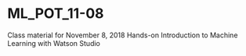 # ML_POT_11-08
Class material for November 8, 2018 Hands-on Introduction to Machine Learning with Watson Studio
